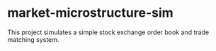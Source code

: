 # market-microstructure-sim
This project simulates a simple stock exchange order book and trade matching system.
